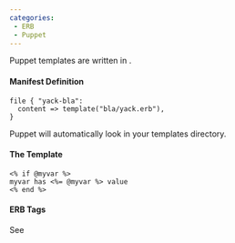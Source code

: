 ```yaml
---
categories:
 - ERB
 - Puppet
---
```

Puppet templates are written in <ERB>.

#### Manifest Definition

    file { "yack-bla":
      content => template("bla/yack.erb"),
    }

Puppet will automatically look in your templates directory.

#### The Template

    <% if @myvar %>
    myvar has <%= @myvar %> value
    <% end %>

#### ERB Tags

See <ERB>

